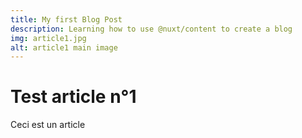 ```yaml
---
title: My first Blog Post
description: Learning how to use @nuxt/content to create a blog
img: article1.jpg
alt: article1 main image
---
```


# Test article n°1
Ceci est un article